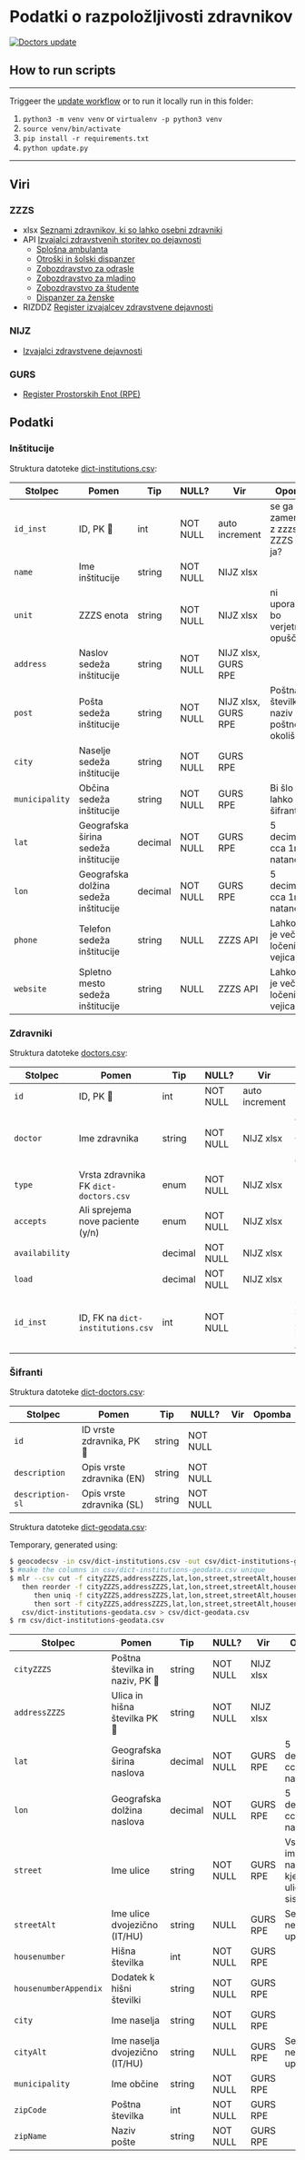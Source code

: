 # Podatki o razpoložljivosti zdravnikov

[![Doctors update](https://github.com/sledilnik/zdravniki-data/actions/workflows/update.yaml/badge.svg)](https://github.com/sledilnik/zdravniki-data/actions/workflows/update.yaml)

## How to run scripts

___
Triggeer the [update workflow](https://github.com/sledilnik/zdravniki-data/actions/workflows/update.yaml) or to run it locally run in this folder:

1. `python3 -m venv venv` or `virtualenv -p python3 venv`
1. `source venv/bin/activate`
1. `pip install -r requirements.txt`
1. `python update.py`

___

## Viri

### ZZZS

* xlsx [Seznami zdravnikov, ki so lahko osebni zdravniki](https://zavarovanec.zzzs.si/wps/portal/portali/azos/ioz/ioz_izvajalci)
* API [Izvajalci zdravstvenih storitev po dejavnosti](https://www.zzzs.si/zzzs-api/izvajalci-zdravstvenih-storitev/po-dejavnosti/)
  * [Splošna ambulanta](https://www.zzzs.si/zzzs-api/izvajalci-zdravstvenih-storitev/po-dejavnosti/?ajax=1&act=get-izvajalci&type=dejavnosti&key=Splo%C5%A1na%20ambulanta)
  * [Otroški in šolski dispanzer](https://www.zzzs.si/zzzs-api/izvajalci-zdravstvenih-storitev/po-dejavnosti/?ajax=1&act=get-izvajalci&type=dejavnosti&key=Otro%C5%A1ki%20in%20%C5%A1olski%20dispanzer)
  * [Zobozdravstvo za odrasle](https://www.zzzs.si/zzzs-api/izvajalci-zdravstvenih-storitev/po-dejavnosti/?ajax=1&act=get-izvajalci&type=dejavnosti&key=Zobozdravstvo%20za%20odrasle)
  * [Zobozdravstvo za mladino](https://www.zzzs.si/zzzs-api/izvajalci-zdravstvenih-storitev/po-dejavnosti/?ajax=1&act=get-izvajalci&type=dejavnosti&key=Zobozdravstvo%20za%20mladino)
  * [Zobozdravstvo za študente](https://www.zzzs.si/zzzs-api/izvajalci-zdravstvenih-storitev/po-dejavnosti/?ajax=1&act=get-izvajalci&type=dejavnosti&key=Zobozdravstvo%20za%20%C5%A1tudente)
  * [Dispanzer za ženske](https://www.zzzs.si/zzzs-api/izvajalci-zdravstvenih-storitev/po-dejavnosti/?ajax=1&act=get-izvajalci&type=dejavnosti&key=Dispanzer%20za%20%C5%BEenske)
* RIZDDZ [Register izvajalcev zdravstvene dejavnosti](http://api.zzzs.si/ZZZS/pao/bpi.nsf/index)

### NIJZ

* [Izvajalci zdravstvene dejavnosti](https://www.nijz.si/podatki/izvajalci-zdravstvene-dejavnosti)

### GURS

* [Register Prostorskih Enot (RPE)](https://podatki.gov.si/dataset/register-prostorskih-enot)

## Podatki

### Inštitucije

Struktura datoteke [dict-institutions.csv](csv/dict-institutions.csv):

| Stolpec        | Pomen                                 | Tip     | NULL?    | Vir                 | Opomba                                      |
|----------------|---------------------------------------|---------|----------|---------------------|---------------------------------------------|
| `id_inst`      | ID, PK :key:                          | int     | NOT NULL | auto increment      | se ga da zamenjati z zzzsSt iz ZZZS API-ja? |
| `name`         | Ime inštitucije                       | string  | NOT NULL | NIJZ xlsx           |                                             |
| `unit`         | ZZZS enota                            | string  | NOT NULL | NIJZ xlsx           | ni uporabljen, bo verjetno opuščen          |
| `address`      | Naslov sedeža inštitucije             | string  | NOT NULL | NIJZ xlsx, GURS RPE |                                             |
| `post`         | Pošta sedeža inštitucije              | string  | NOT NULL | NIJZ xlsx, GURS RPE | Poštna številka in naziv poštnega okoliše   |
| `city`         | Naselje sedeža inštitucije            | string  | NOT NULL | GURS RPE            |                                             |
| `municipality` | Občina sedeža inštitucije             | string  | NOT NULL | GURS RPE            | Bi šlo lahko v šifrant                      |
| `lat`          | Geografska širina sedeža inštitucije  | decimal | NOT NULL | GURS RPE            | 5 decimalk, cca 1m natančnost               |
| `lon`          | Geografska dolžina sedeža inštitucije | decimal | NOT NULL | GURS RPE            | 5 decimalk, cca 1m natančnost               |
| `phone`        | Telefon sedeža inštitucije            | string  | NULL     | ZZZS API            | Lahko jih je več, ločenih z vejicami        |
| `website`      | Spletno mesto sedeža inštitucije      | string  | NULL     | ZZZS API            | Lahko jih je več, ločenih z vejicami        |

### Zdravniki

Struktura datoteke [doctors.csv](csv/doctors.csv):

| Stolpec        | Pomen                                 | Tip     | NULL?    | Vir            | Opomba                                      |
|----------------|---------------------------------------|---------|----------|----------------|---------------------------------------------|
| `id`           | ID, PK :key:                          | int     | NOT NULL | auto increment |                                             |
| `doctor`       | Ime zdravnika                         | string  | NOT NULL | NIJZ xlsx      | ALL CAPS pretvorjen v `.title()` case       |
| `type`         | Vrsta zdravnika FK `dict-doctors.csv` | enum    | NOT NULL | NIJZ xlsx      |                                             |
| `accepts`      | Ali sprejema nove paciente (y/n)      | enum    | NOT NULL | NIJZ xlsx      |                                             |
| `availability` |                                       | decimal | NOT NULL | NIJZ xlsx      |                                             |
| `load`         |                                       | decimal | NOT NULL | NIJZ xlsx      |                                             |
| `id_inst`      | ID, FK na `dict-institutions.csv`     | int     | NOT NULL |                | se ga da zamenjati z zzzsSt iz ZZZS API-ja? |

### Šifranti

Struktura datoteke [dict-doctors.csv](csv/dict-doctors.csv):

| Stolpec          | Pomen                        | Tip    | NULL?    | Vir | Opomba |
|------------------|------------------------------|--------|----------|-----|--------|
| `id`             | ID vrste zdravnika, PK :key: | string | NOT NULL |     |        |
| `description`    | Opis vrste zdravnika (EN)    | string | NOT NULL |     |        |
| `description-sl` | Opis vrste zdravnika (SL)    | string | NOT NULL |     |        |

Struktura datoteke [dict-geodata.csv](csv/dict-geodata.csv):

Temporary, generated using:

```bash
$ geocodecsv -in csv/dict-institutions.csv -out csv/dict-institutions-geodata.csv -addressCol 3 -zipCol 4 -appendAll
$ #make the columns in csv/dict-institutions-geodata.csv unique
$ mlr --csv cut -f cityZZZS,addressZZZS,lat,lon,street,streetAlt,housenumber,housenumberAppendix,city,cityAlt,municipality,zipCode,zipName \
   then reorder -f cityZZZS,addressZZZS,lat,lon,street,streetAlt,housenumber,housenumberAppendix,city,cityAlt,municipality,zipCode,zipName \
      then uniq -f cityZZZS,addressZZZS,lat,lon,street,streetAlt,housenumber,housenumberAppendix,city,cityAlt,municipality,zipCode,zipName \
      then sort -f cityZZZS,addressZZZS,lat,lon,street,streetAlt,housenumber,housenumberAppendix,city,cityAlt,municipality,zipCode,zipName \
   csv/dict-institutions-geodata.csv > csv/dict-geodata.csv
$ rm csv/dict-institutions-geodata.csv
```

| Stolpec               | Pomen                              | Tip     | NULL?    | Vir       | Opomba                                       |
|-----------------------|------------------------------------|---------|----------|-----------|----------------------------------------------|
| `cityZZZS`            | Poštna številka in naziv, PK :key: | string  | NOT NULL | NIJZ xlsx |                                              |
| `addressZZZS`         | Ulica in hišna številka PK :key:   | string  | NOT NULL | NIJZ xlsx |                                              |
| `lat`                 | Geografska širina naslova          | decimal | NOT NULL | GURS RPE  | 5 decimalk, cca 1m natančnost                |
| `lon`                 | Geografska dolžina naslova         | decimal | NOT NULL | GURS RPE  | 5 decimalk, cca 1m natančnost                |
| `street`              | Ime ulice                          | string  | NOT NULL | GURS RPE  | Vsebuje ime naselja kjer ni uličnega sistema |
| `streetAlt`           | Ime ulice dvojezično (IT/HU)       | string  | NULL     | GURS RPE  | Se (še?) ne uporablja                        |
| `housenumber`         | Hišna številka                     | int     | NOT NULL | GURS RPE  |                                              |
| `housenumberAppendix` | Dodatek k hišni številki           | string  | NOT NULL | GURS RPE  |                                              |
| `city`                | Ime naselja                        | string  | NOT NULL | GURS RPE  |                                              |
| `cityAlt`             | Ime naselja dvojezično (IT/HU)     | string  | NULL     | GURS RPE  | Se (še?) ne uporablja                        |
| `municipality`        | Ime občine                         | string  | NOT NULL | GURS RPE  |                                              |
| `zipCode`             | Poštna številka                    | int     | NOT NULL | GURS RPE  |                                              |
| `zipName`             | Naziv pošte                        | string  | NOT NULL | GURS RPE  |                                              |

